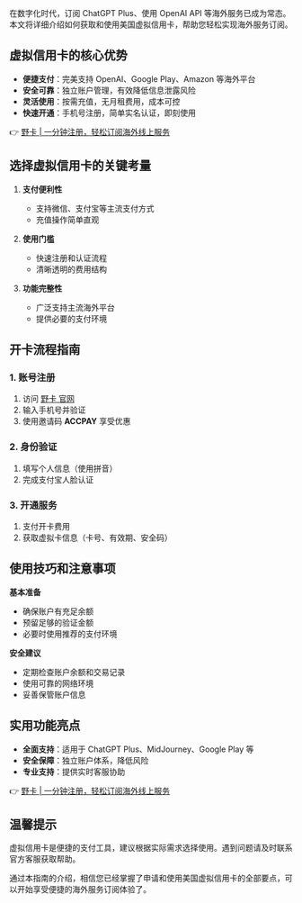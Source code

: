 在数字化时代，订阅 ChatGPT Plus、使用 OpenAI API 等海外服务已成为常态。本文将详细介绍如何获取和使用美国虚拟信用卡，帮助您轻松实现海外服务订阅。

## 虚拟信用卡的核心优势

- **便捷支付**：完美支持 OpenAI、Google Play、Amazon 等海外平台
- **安全可靠**：独立账户管理，有效降低信息泄露风险
- **灵活使用**：按需充值，无月租费用，成本可控
- **快速开通**：手机号注册，简单实名认证，即刻使用

👉 [野卡 | 一分钟注册，轻松订阅海外线上服务](https://bit.ly/bewildcard)

## 选择虚拟信用卡的关键考量

1. **支付便利性**
   - 支持微信、支付宝等主流支付方式
   - 充值操作简单直观

2. **使用门槛**
   - 快速注册和认证流程
   - 清晰透明的费用结构

3. **功能完整性**
   - 广泛支持主流海外平台
   - 提供必要的支付环境

## 开卡流程指南

### 1. 账号注册
1. 访问 [野卡 官网](https://bit.ly/bewildcard)
2. 输入手机号并验证
3. 使用邀请码 **ACCPAY** 享受优惠

### 2. 身份验证
1. 填写个人信息（使用拼音）
2. 完成支付宝人脸认证

### 3. 开通服务
1. 支付开卡费用
2. 获取虚拟卡信息（卡号、有效期、安全码）

## 使用技巧和注意事项

**基本准备**
- 确保账户有充足余额
- 预留足够的验证金额
- 必要时使用推荐的支付环境

**安全建议**
- 定期检查账户余额和交易记录
- 使用可靠的网络环境
- 妥善保管账户信息

## 实用功能亮点

- **全面支持**：适用于 ChatGPT Plus、MidJourney、Google Play 等
- **安全保障**：独立账户体系，降低风险
- **专业支持**：提供实时客服协助

👉 [野卡 | 一分钟注册，轻松订阅海外线上服务](https://bit.ly/bewildcard)

## 温馨提示

虚拟信用卡是便捷的支付工具，建议根据实际需求选择使用。遇到问题请及时联系官方客服获取帮助。

通过本指南的介绍，相信您已经掌握了申请和使用美国虚拟信用卡的全部要点，可以开始享受便捷的海外服务订阅体验了。